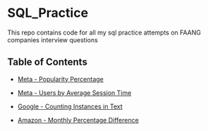 # SQL_Practice
This repo contains code for all my sql practice attempts on FAANG companies interview questions


## Table of Contents
- [Meta - Popularity Percentage](https://github.com/Ayo-G/SQL_Practice/tree/main/Meta/Popularity%20Percentage)

- [Meta - Users by Average Session Time](https://github.com/Ayo-G/SQL_Practice/tree/main/Meta/Users%20By%20Average%20Session%20Time)

- [Google - Counting Instances in Text](https://github.com/Ayo-G/SQL_Practice/tree/main/Google/Counting%20Instances%20in%20Text)

- [Amazon - Monthly Percentage Difference](https://github.com/Ayo-G/SQL_Practice/tree/main/Amazon/Monthly%20Percentage%20Difference)







